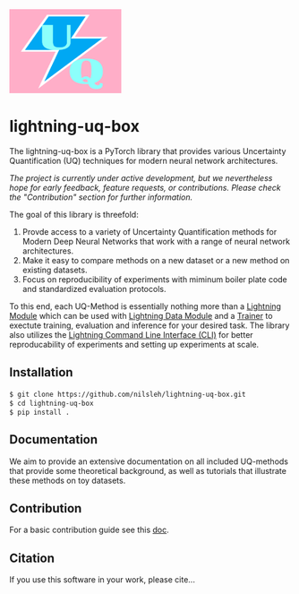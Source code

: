 <img src="logo/logo.png" alt="Lightning-UQ-Box logo" width="200" height="150" />

# lightning-uq-box

The lightning-uq-box is a PyTorch library that provides various Uncertainty Quantification (UQ) techniques for modern neural network architectures. 

*The project is currently under active development, but we nevertheless hope for early feedback, feature requests, or contributions. Please check the "Contribution" section for further information.*

The goal of this library is threefold:

1. Provde access to a variety of Uncertainty Quantification methods for Modern Deep Neural Networks that work with a range of neural network architectures.
2. Make it easy to compare methods on a new dataset or a new method on existing datasets.
3. Focus on reproducibility of experiments with miminum boiler plate code and standardized evaluation protocols.

To this end, each UQ-Method is essentially nothing more than a [Lightning Module](https://lightning.ai/docs/pytorch/stable/common/lightning_module.html) which can be used with [Lightning Data Module](https://lightning.ai/docs/pytorch/stable/data/datamodule.html) and a [Trainer](https://lightning.ai/docs/pytorch/stable/common/trainer.html) to exectute training, evaluation and inference for your desired task. The library also utilizes the [Lightning Command Line Interface (CLI)](https://lightning.ai/docs/pytorch/stable/api/lightning.pytorch.cli.LightningCLI.html) for better reproducability of experiments and setting up experiments at scale.

## Installation

```console
$ git clone https://github.com/nilsleh/lightning-uq-box.git
$ cd lightning-uq-box
$ pip install .
```

## Documentation 
We aim to provide an extensive documentation on all included UQ-methods that provide some theoretical background, as well as tutorials that illustrate these methods on toy datasets. 

## Contribution
For a basic contribution guide see this [doc](contribution_guide.md).

## Citation
If you use this software in your work, please cite...